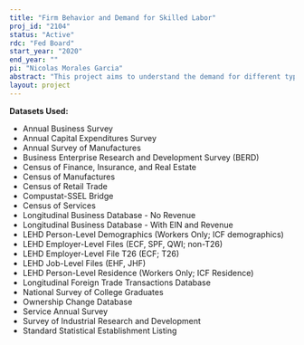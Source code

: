 ```yaml
---
title: "Firm Behavior and Demand for Skilled Labor"
proj_id: "2104"
status: "Active"
rdc: "Fed Board"
start_year: "2020"
end_year: ""
pi: "Nicolas Morales Garcia"
abstract: "This project aims to understand the demand for different types of workers from firms in the United States (US), as well as produce estimates that provide insight into how skilled workers sort across firms, how firms compete in recruiting them and the potential benefits of recruiting different types of workers. The project consists of two parts, each using a difference-in-differences framework as well as panel and instrumental variable specifications to explore the different effects of local and national labor market shocks on firm outcomes. The first part of the project will examine how different types of firms need access to specialized labor from other countries and how foreign labor affects technological diffusion, trade patterns and location decisions. The second part will look more broadly at the demand for all types of workers (not just high-skilled immigrants) and evaluate how local shocks to the labor and education markets affect firm location decisions, worker sorting, within firm wage distribution, and productivity."
layout: project
---
```


**Datasets Used:**

  - Annual Business Survey 
  - Annual Capital Expenditures Survey 
  - Annual Survey of Manufactures 
  - Business Enterprise Research and Development Survey (BERD) 
  - Census of Finance, Insurance, and Real Estate 
  - Census of Manufactures 
  - Census of Retail Trade 
  - Compustat-SSEL Bridge 
  - Census of Services 
  - Longitudinal Business Database - No Revenue 
  - Longitudinal Business Database - With EIN and Revenue 
  - LEHD Person-Level Demographics (Workers Only; ICF demographics) 
  - LEHD Employer-Level Files (ECF, SPF, QWI; non-T26) 
  - LEHD Employer-Level File T26 (ECF; T26) 
  - LEHD Job-Level Files (EHF, JHF) 
  - LEHD Person-Level Residence (Workers Only; ICF Residence) 
  - Longitudinal Foreign Trade Transactions Database 
  - National Survey of College Graduates 
  - Ownership Change Database 
  - Service Annual Survey 
  - Survey of Industrial Research and Development 
  - Standard Statistical Establishment Listing 

